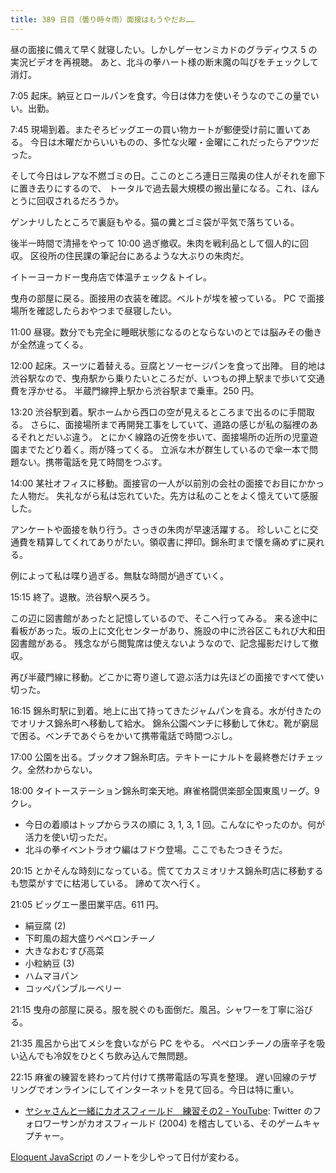 ```yaml
---
title: 389 日目（曇り時々雨）面接はもうやだお……
---
```


昼の面接に備えて早く就寝したい。しかしゲーセンミカドのグラディウス 5 の実況ビデオを再視聴。
あと、北斗の拳ハート様の断末魔の叫びをチェックして消灯。

7:05 起床。納豆とロールパンを食す。今日は体力を使いそうなのでこの量でいい。出勤。

7:45 現場到着。またぞろビッグエーの買い物カートが郵便受け前に置いてある。
今日は木曜だからいいものの、多忙な火曜・金曜にこれだったらアウツだった。

そして今日はレアな不燃ゴミの日。ここのところ連日三階奥の住人がそれを廊下に置き去りにするので、
トータルで過去最大規模の搬出量になる。これ、ほんとうに回収されるだろうか。

ゲンナリしたところで裏庭もやる。猫の糞とゴミ袋が平気で落ちている。

後半一時間で清掃をやって 10:00 過ぎ撤収。朱肉を戦利品として個人的に回収。
区役所の住民課の筆記台にあるような大ぶりの朱肉だ。

イトーヨーカドー曳舟店で体温チェック＆トイレ。

曳舟の部屋に戻る。面接用の衣装を確認。ベルトが埃を被っている。
PC で面接場所を確認したらおやつまで昼寝したい。

11:00 昼寝。数分でも完全に睡眠状態になるのとならないのとでは脳みその働きが全然違ってくる。

12:00 起床。スーツに着替える。豆腐とソーセージパンを食って出陣。
目的地は渋谷駅なので、曳舟駅から乗りたいところだが、いつもの押上駅まで歩いて交通費を浮かせる。
半蔵門線押上駅から渋谷駅まで乗車。250 円。

13:20 渋谷駅到着。駅ホームから西口の空が見えるところまで出るのに手間取る。
さらに、面接場所まで再開発工事をしていて、道路の感じが私の脳裡のあるそれとだいぶ違う。
とにかく線路の近傍を歩いて、面接場所の近所の児童遊園までたどり着く。雨が降ってくる。
立派な木が群生しているので傘一本で問題ない。携帯電話を見て時間をつぶす。

14:00 某社オフィスに移動。面接官の一人が以前別の会社の面接でお目にかかった人物だ。
失礼ながら私は忘れていた。先方は私のことをよく憶えていて感服した。

アンケートや面接を執り行う。さっきの朱肉が早速活躍する。
珍しいことに交通費を精算してくれてありがたい。領収書に押印。錦糸町まで懐を痛めずに戻れる。

例によって私は喋り過ぎる。無駄な時間が過ぎていく。

15:15 終了。退散。渋谷駅へ戻ろう。

この辺に図書館があったと記憶しているので、そこへ行ってみる。
来る途中に看板があった。坂の上に文化センターがあり、施設の中に渋谷区こもれび大和田図書館がある。
残念ながら閲覧席は使えないようなので、記念撮影だけして撤収。

再び半蔵門線に移動。どこかに寄り道して遊ぶ活力は先ほどの面接ですべて使い切った。

16:15 錦糸町駅に到着。地上に出て持ってきたジャムパンを貪る。水が付きたのでオリナス錦糸町へ移動して給水。
錦糸公園ベンチに移動して休む。靴が窮屈で困る。ベンチであぐらをかいて携帯電話で時間つぶし。

17:00 公園を出る。ブックオフ錦糸町店。テキトーにナルトを最終巻だけチェック。全然わからない。

18:00 タイトーステーション錦糸町楽天地。麻雀格闘倶楽部全国東風リーグ。9 クレ。

* 今日の着順はトップからラスの順に 3, 1, 3, 1 回。こんなにやったのか。何が活力を使い切っただ。
* 北斗の拳イベントラオウ編はフドウ登場。ここでもたつきそうだ。

20:15 とかそんな時刻になっている。慌ててカスミオリナス錦糸町店に移動するも惣菜がすでに枯渇している。
諦めて次へ行く。

21:05 ビッグエー墨田業平店。611 円。

* 絹豆腐 (2)
* 下町風の超大盛りペペロンチーノ
* 大きなおむすび高菜
* 小粒納豆 (3)
* ハムマヨパン
* コッペパンブルーベリー

21:15 曳舟の部屋に戻る。服を脱ぐのも面倒だ。風呂。シャワーを丁寧に浴びる。

21:35 風呂から出てメシを食いながら PC をやる。
ペペロンチーノの唐辛子を吸い込んでも冷奴をひとくち飲み込んで無問題。

22:15 麻雀の練習を終わって片付けて携帯電話の写真を整理。
遅い回線のテザリングでオンラインにしてインターネットを見て回る。今日は特に重い。

* [ヤシャさんと一緒にカオスフィールド　練習その2 - YouTube](https://www.youtube.com/watch?v=Ra6mpVxdzbw):
  Twitter のフォロワーサンがカオスフィールド (2004) を稽古している、そのゲームキャプチャー。

[Eloquent JavaScript][Haverbeke18] のノートを少しやって日付が変わる。

[Haverbeke18]: https://eloquentjavascript.net/


